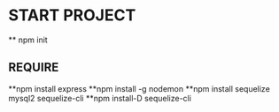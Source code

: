 # START PROJECT 
** npm init

## REQUIRE
**npm install express
**npm install -g nodemon
**npm install sequelize mysql2 sequelize-cli
**npm install-D sequelize-cli
